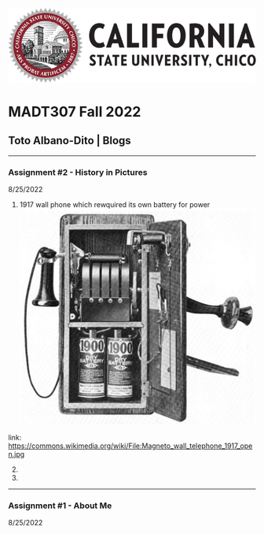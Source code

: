 ![](Images/CSUCHICO-Seal.png)
# MADT307 Fall 2022
## Toto Albano-Dito | Blogs

------------------------------------------------------------------------------------------------------
### Assignment #2 - History in Pictures
8/25/2022

1. 1917 wall phone which rewquired its own battery for power
![](Images/WallPhone.png)

link: https://commons.wikimedia.org/wiki/File:Magneto_wall_telephone_1917_open.jpg

2. 

3.


------------------------------------------------------------------------------------------------------
### Assignment #1 - About Me
8/25/2022
